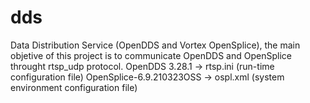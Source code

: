 # dds
Data Distribution Service (OpenDDS and Vortex OpenSplice), the main objetive of this project is to communicate OpenDDS and OpenSplice throught rtsp_udp protocol.
OpenDDS 3.28.1 -> rtsp.ini (run-time configuration file)
OpenSplice-6.9.210323OSS -> ospl.xml (system environment configuration file)
